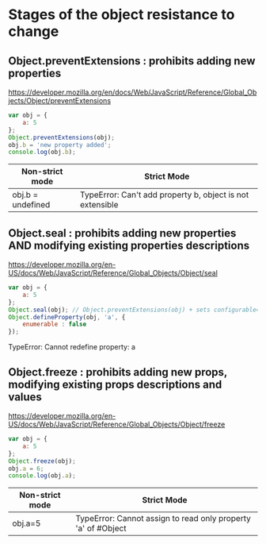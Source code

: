 # Stages of the object resistance to change
## Object.preventExtensions : prohibits adding new properties
https://developer.mozilla.org/en/docs/Web/JavaScript/Reference/Global_Objects/Object/preventExtensions
```javascript
var obj = {
    a: 5
};
Object.preventExtensions(obj);
obj.b = 'new property added';
console.log(obj.b);
```
| Non-strict mode  | Strict Mode |
| ------------- | ------------- |
| obj.b = undefined  | TypeError: Can't add property b, object is not extensible  |

## Object.seal : prohibits adding new properties AND modifying existing properties descriptions
https://developer.mozilla.org/en-US/docs/Web/JavaScript/Reference/Global_Objects/Object/seal
```javascript
var obj = {
    a: 5
};
Object.seal(obj); // Object.preventExtensions(obj) + sets configurable=false for all own properties
Object.defineProperty(obj, 'a', {
    enumerable : false
});
```
TypeError: Cannot redefine property: a

## Object.freeze : prohibits adding new props, modifying existing props descriptions and values
https://developer.mozilla.org/en-US/docs/Web/JavaScript/Reference/Global_Objects/Object/freeze
```javascript
var obj = {
    a: 5
};
Object.freeze(obj);
obj.a = 6;
console.log(obj.a);
```
| Non-strict mode  | Strict Mode |
| ------------- | ------------- |
| obj.a=5  | TypeError: Cannot assign to read only property 'a' of #Object  |
